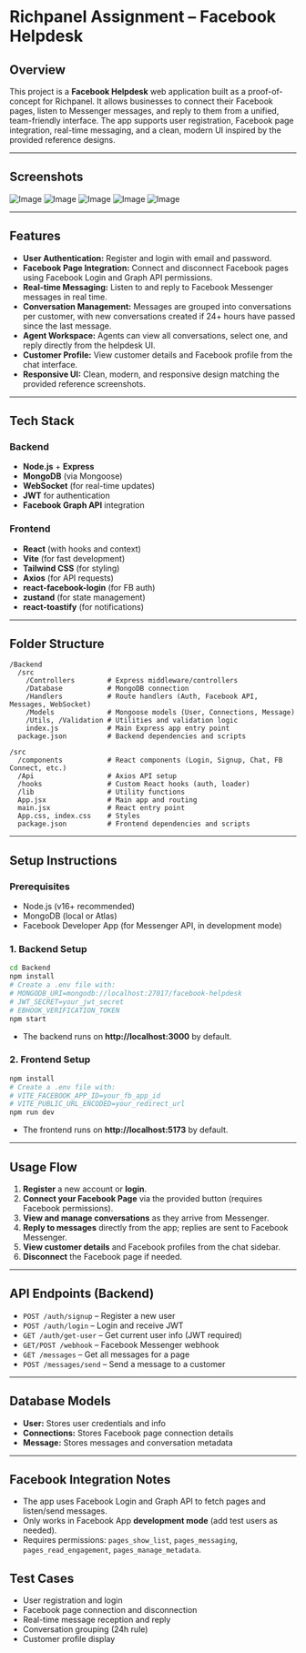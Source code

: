 # Richpanel Assignment – Facebook Helpdesk

## Overview
This project is a **Facebook Helpdesk** web application built as a proof-of-concept for Richpanel. It allows businesses to connect their Facebook pages, listen to Messenger messages, and reply to them from a unified, team-friendly interface. The app supports user registration, Facebook page integration, real-time messaging, and a clean, modern UI inspired by the provided reference designs.

---
## Screenshots
![Image](https://github.com/user-attachments/assets/599d3d23-c001-47b6-8a6b-e88cf9bd3e8e)
![Image](https://github.com/user-attachments/assets/06f3bf6b-f4f9-44be-afc1-4f0ef3b13198)
![Image](https://github.com/user-attachments/assets/0d54c305-bd53-4666-b0ca-e53e87323734)
![Image](https://github.com/user-attachments/assets/4326ccc8-350d-4be3-a85c-29c87c85174f)
![Image](https://github.com/user-attachments/assets/147b12c0-c216-43ae-8526-1e442e2e71b2)


---

## Features
- **User Authentication:** Register and login with email and password.
- **Facebook Page Integration:** Connect and disconnect Facebook pages using Facebook Login and Graph API permissions.
- **Real-time Messaging:** Listen to and reply to Facebook Messenger messages in real time.
- **Conversation Management:** Messages are grouped into conversations per customer, with new conversations created if 24+ hours have passed since the last message.
- **Agent Workspace:** Agents can view all conversations, select one, and reply directly from the helpdesk UI.
- **Customer Profile:** View customer details and Facebook profile from the chat interface.
- **Responsive UI:** Clean, modern, and responsive design matching the provided reference screenshots.

---

## Tech Stack
### Backend
- **Node.js** + **Express**
- **MongoDB** (via Mongoose)
- **WebSocket** (for real-time updates)
- **JWT** for authentication
- **Facebook Graph API** integration

### Frontend
- **React** (with hooks and context)
- **Vite** (for fast development)
- **Tailwind CSS** (for styling)
- **Axios** (for API requests)
- **react-facebook-login** (for FB auth)
- **zustand** (for state management)
- **react-toastify** (for notifications)

---

## Folder Structure

```
/Backend
  /src
    /Controllers        # Express middleware/controllers
    /Database           # MongoDB connection
    /Handlers           # Route handlers (Auth, Facebook API, Messages, WebSocket)
    /Models             # Mongoose models (User, Connections, Message)
    /Utils, /Validation # Utilities and validation logic
    index.js            # Main Express app entry point
  package.json          # Backend dependencies and scripts

/src
  /components           # React components (Login, Signup, Chat, FB Connect, etc.)
  /Api                  # Axios API setup
  /hooks                # Custom React hooks (auth, loader)
  /lib                  # Utility functions
  App.jsx               # Main app and routing
  main.jsx              # React entry point
  App.css, index.css    # Styles
  package.json          # Frontend dependencies and scripts
```

---

## Setup Instructions

### Prerequisites
- Node.js (v16+ recommended)
- MongoDB (local or Atlas)
- Facebook Developer App (for Messenger API, in development mode)

### 1. Backend Setup
```bash
cd Backend
npm install
# Create a .env file with:
# MONGODB_URI=mongodb://localhost:27017/facebook-helpdesk
# JWT_SECRET=your_jwt_secret
# EBHOOK_VERIFICATION_TOKEN
npm start
```
- The backend runs on **http://localhost:3000** by default.

### 2. Frontend Setup
```bash
npm install
# Create a .env file with:
# VITE_FACEBOOK_APP_ID=your_fb_app_id
# VITE_PUBLIC_URL_ENCODED=your_redirect_url
npm run dev
```
- The frontend runs on **http://localhost:5173** by default.

---

## Usage Flow
1. **Register** a new account or **login**.
2. **Connect your Facebook Page** via the provided button (requires Facebook permissions).
3. **View and manage conversations** as they arrive from Messenger.
4. **Reply to messages** directly from the app; replies are sent to Facebook Messenger.
5. **View customer details** and Facebook profiles from the chat sidebar.
6. **Disconnect** the Facebook page if needed.

---

## API Endpoints (Backend)
- `POST /auth/signup` – Register a new user
- `POST /auth/login` – Login and receive JWT
- `GET /auth/get-user` – Get current user info (JWT required)
- `GET/POST /webhook` – Facebook Messenger webhook
- `GET /messages` – Get all messages for a page
- `POST /messages/send` – Send a message to a customer

---

## Database Models
- **User:** Stores user credentials and info
- **Connections:** Stores Facebook page connection details
- **Message:** Stores messages and conversation metadata

---

## Facebook Integration Notes
- The app uses Facebook Login and Graph API to fetch pages and listen/send messages.
- Only works in Facebook App **development mode** (add test users as needed).
- Requires permissions: `pages_show_list`, `pages_messaging`, `pages_read_engagement`, `pages_manage_metadata`.



## Test Cases
- User registration and login
- Facebook page connection and disconnection
- Real-time message reception and reply
- Conversation grouping (24h rule)
- Customer profile display



